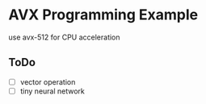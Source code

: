 # AVX Programming Example
use avx-512 for CPU acceleration

## ToDo
- [ ] vector operation
- [ ] tiny neural network
